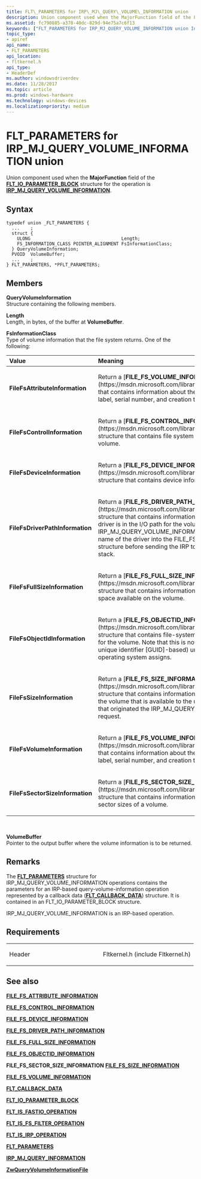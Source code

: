 ```yaml
---
title: FLT\_PARAMETERS for IRP\_MJ\_QUERY\_VOLUME\_INFORMATION union
description: Union component used when the MajorFunction field of the FLT\_IO\_PARAMETER\_BLOCK structure for the operation is IRP\_MJ\_QUERY\_VOLUME\_INFORMATION.
ms.assetid: fc790885-a378-40dc-829d-94e75a7c6f13
keywords: ["FLT_PARAMETERS for IRP_MJ_QUERY_VOLUME_INFORMATION union Installable File System Drivers", "FLT_PARAMETERS union Installable File System Drivers", "PFLT_PARAMETERS union pointer Installable File System Drivers"]
topic_type:
- apiref
api_name:
- FLT_PARAMETERS
api_location:
- fltkernel.h
api_type:
- HeaderDef
ms.author: windowsdriverdev
ms.date: 11/28/2017
ms.topic: article
ms.prod: windows-hardware
ms.technology: windows-devices
ms.localizationpriority: medium
---
```


# FLT\_PARAMETERS for IRP\_MJ\_QUERY\_VOLUME\_INFORMATION union


Union component used when the **MajorFunction** field of the [**FLT\_IO\_PARAMETER\_BLOCK**](https://msdn.microsoft.com/library/windows/hardware/ff544638) structure for the operation is [**IRP\_MJ\_QUERY\_VOLUME\_INFORMATION**](irp-mj-query-volume-information.md).

Syntax
------

```ManagedCPlusPlus
typedef union _FLT_PARAMETERS {
  ...    ;
  struct {
    ULONG                                  Length;
    FS_INFORMATION_CLASS POINTER_ALIGNMENT FsInformationClass;
  } QueryVolumeInformation;
  PVOID  VolumeBuffer;
  ...    ;
} FLT_PARAMETERS, *PFLT_PARAMETERS;
```

Members
-------

**QueryVolumeInformation**  
Structure containing the following members.

**Length**  
Length, in bytes, of the buffer at **VolumeBuffer**.

**FsInformationClass**  
Type of volume information that the file system returns. One of the following:

<table>
<colgroup>
<col width="50%" />
<col width="50%" />
</colgroup>
<thead>
<tr class="header">
<th align="left">Value</th>
<th align="left">Meaning</th>
</tr>
</thead>
<tbody>
<tr class="odd">
<td align="left"><a href="" id="filefsattributeinformation"></a>
<strong>FileFsAttributeInformation</strong></td>
<td align="left"><p>Return a [<strong>FILE_FS_VOLUME_INFORMATION</strong>](https://msdn.microsoft.com/library/windows/hardware/ff540287) that contains information about the volume, such as the volume label, serial number, and creation time.</p></td>
</tr>
<tr class="even">
<td align="left"><a href="" id="filefscontrolinformation"></a>
<strong>FileFsControlInformation</strong></td>
<td align="left"><p>Return a [<strong>FILE_FS_CONTROL_INFORMATION</strong>](https://msdn.microsoft.com/library/windows/hardware/ff540258) structure that contains file system control information about the volume.</p></td>
</tr>
<tr class="odd">
<td align="left"><a href="" id="filefsdeviceinformation"></a>
<strong>FileFsDeviceInformation</strong></td>
<td align="left"><p>Return a [<strong>FILE_FS_DEVICE_INFORMATION</strong>](https://msdn.microsoft.com/library/windows/hardware/ff545788) structure that contains device information for the volume.</p></td>
</tr>
<tr class="even">
<td align="left"><a href="" id="filefsdriverpathinformation"></a>
<strong>FileFsDriverPathInformation</strong></td>
<td align="left"><p>Return a [<strong>FILE_FS_DRIVER_PATH_INFORMATION</strong>](https://msdn.microsoft.com/library/windows/hardware/ff540262) structure that contains information about whether a specified driver is in the I/O path for the volume. The originator of the IRP_MJ_QUERY_VOLUME_INFORMATION request must store the name of the driver into the FILE_FS_DRIVER_PATH_INFORMATION structure before sending the IRP to the file system volume device stack.</p></td>
</tr>
<tr class="odd">
<td align="left"><a href="" id="filefsfullsizeinformation"></a>
<strong>FileFsFullSizeInformation</strong></td>
<td align="left"><p>Return a [<strong>FILE_FS_FULL_SIZE_INFORMATION</strong>](https://msdn.microsoft.com/library/windows/hardware/ff540267) structure that contains information about the total amount of space available on the volume.</p></td>
</tr>
<tr class="even">
<td align="left"><a href="" id="filefsobjectidinformation"></a>
<strong>FileFsObjectIdInformation</strong></td>
<td align="left"><p>Return a [<strong>FILE_FS_OBJECTID_INFORMATION</strong>](https://msdn.microsoft.com/library/windows/hardware/ff540274) structure that contains file-system-specific object ID information for the volume. Note that this is not the same as the (globally unique identifier [GUID]-based) unique volume name that the operating system assigns.</p></td>
</tr>
<tr class="odd">
<td align="left"><a href="" id="filefssizeinformation"></a>
<strong>FileFsSizeInformation</strong></td>
<td align="left"><p>Return a [<strong>FILE_FS_SIZE_INFORMATION</strong>](https://msdn.microsoft.com/library/windows/hardware/ff540282) structure that contains information about the amount of space on the volume that is available to the user associated with the thread that originated the IRP_MJ_QUERY_VOLUME_INFORMATION request.</p></td>
</tr>
<tr class="even">
<td align="left"><a href="" id="filefsvolumeinformation"></a>
<strong>FileFsVolumeInformation</strong></td>
<td align="left"><p>Return a [<strong>FILE_FS_VOLUME_INFORMATION</strong>](https://msdn.microsoft.com/library/windows/hardware/ff540287) that contains information about the volume, such as the volume label, serial number, and creation time.</p></td>
</tr>
<tr class="odd">
<td align="left"><a href="" id="filefssectorsizeinformation"></a>
<strong>FileFsSectorSizeInformation</strong></td>
<td align="left"><p>Return a [<strong>FILE_FS_SECTOR_SIZE_INFORMATION</strong>](https://msdn.microsoft.com/library/windows/hardware/ff540262) structure that contains information about the physical and logical sector sizes of a volume.</p></td>
</tr>
</tbody>
</table>

 

**VolumeBuffer**  
Pointer to the output buffer where the volume information is to be returned.

Remarks
-------

The [**FLT\_PARAMETERS**](https://msdn.microsoft.com/library/windows/hardware/ff544673) structure for IRP\_MJ\_QUERY\_VOLUME\_INFORMATION operations contains the parameters for an IRP-based query-volume-information operation represented by a callback data ([**FLT\_CALLBACK\_DATA**](https://msdn.microsoft.com/library/windows/hardware/ff544620)) structure. It is contained in an FLT\_IO\_PARAMETER\_BLOCK structure.

IRP\_MJ\_QUERY\_VOLUME\_INFORMATION is an IRP-based operation.

Requirements
------------

<table>
<colgroup>
<col width="50%" />
<col width="50%" />
</colgroup>
<tbody>
<tr class="odd">
<td align="left"><p>Header</p></td>
<td align="left">Fltkernel.h (include Fltkernel.h)</td>
</tr>
</tbody>
</table>

## See also


[**FILE\_FS\_ATTRIBUTE\_INFORMATION**](https://msdn.microsoft.com/library/windows/hardware/ff540251)

[**FILE\_FS\_CONTROL\_INFORMATION**](https://msdn.microsoft.com/library/windows/hardware/ff540258)

[**FILE\_FS\_DEVICE\_INFORMATION**](https://msdn.microsoft.com/library/windows/hardware/ff545788)

[**FILE\_FS\_DRIVER\_PATH\_INFORMATION**](https://msdn.microsoft.com/library/windows/hardware/ff540262)

[**FILE\_FS\_FULL\_SIZE\_INFORMATION**](https://msdn.microsoft.com/library/windows/hardware/ff540267)

[**FILE\_FS\_OBJECTID\_INFORMATION**](https://msdn.microsoft.com/library/windows/hardware/ff540274)

**FILE\_FS\_SECTOR\_SIZE\_INFORMATION**
[**FILE\_FS\_SIZE\_INFORMATION**](https://msdn.microsoft.com/library/windows/hardware/ff540282)

[**FILE\_FS\_VOLUME\_INFORMATION**](https://msdn.microsoft.com/library/windows/hardware/ff540287)

[**FLT\_CALLBACK\_DATA**](https://msdn.microsoft.com/library/windows/hardware/ff544620)

[**FLT\_IO\_PARAMETER\_BLOCK**](https://msdn.microsoft.com/library/windows/hardware/ff544638)

[**FLT\_IS\_FASTIO\_OPERATION**](https://msdn.microsoft.com/library/windows/hardware/ff544645)

[**FLT\_IS\_FS\_FILTER\_OPERATION**](https://msdn.microsoft.com/library/windows/hardware/ff544648)

[**FLT\_IS\_IRP\_OPERATION**](https://msdn.microsoft.com/library/windows/hardware/ff544654)

[**FLT\_PARAMETERS**](https://msdn.microsoft.com/library/windows/hardware/ff544673)

[**IRP\_MJ\_QUERY\_INFORMATION**](irp-mj-query-information.md)

[**ZwQueryVolumeInformationFile**](https://msdn.microsoft.com/library/windows/hardware/ff567070)

 

 






